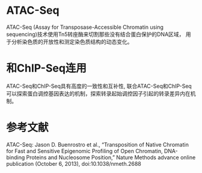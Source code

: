 # ATAC-Seq
ATAC-Seq (Assay for Transposase-Accessible Chromatin using sequencing)技术使用Tn5转座酶来切割那些没有结合蛋白保护的DNA区域，
用于分析染色质的开放性和测定染色质结构的动态变化。
# 和ChIP-Seq连用
ATAC-Seq和ChIP-Seq具有高度的一致性和互补性, 联合ATAC-Seq和ChIP-Seq可以探索蛋白调控基因表达的机制，探索转录起始调控因子引起的转录差异内在机制。
# 参考文献
ATAC-Seq: Jason D. Buenrostro et al., “Transposition of Native Chromatin for Fast and Sensitive Epigenomic Profiling of Open Chromatin, DNA-binding Proteins and Nucleosome Position,” Nature Methods advance online publication (October 6, 2013), doi:10.1038/nmeth.2688
        
        
        
        
        
        
